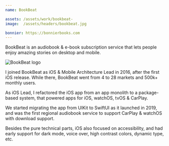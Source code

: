 ```yaml
---
name: BookBeat

assets: /assets/work/bookbeat-
image:  /assets/headers/bookbeat.jpg

bonnier: https://bonnierbooks.com
---
```


BookBeat is an audiobook & e-book subscription service that lets people enjoy amazing stories on desktop and mobile.

![BookBeat logo]({{page.image}})

I joined BookBeat as iOS & Mobile Architecture Lead in 2016, after the first iOS release. While there, BookBeat went from 4 to 28 markets and 500k+ monthly users.

As iOS Lead, I refactored the iOS app from an app monolith to a package-based system, that powered apps for iOS, watchOS, tvOS & CarPlay.

We started migrating the app from UIKit to SwiftUI as it launched in 2019, and was the first regional audiobook service to support CarPlay & watchOS with download support.

Besides the pure technical parts, iOS also focused on accessibility, and had early support for dark mode, voice over, high contrast colors, dynamic type, etc.